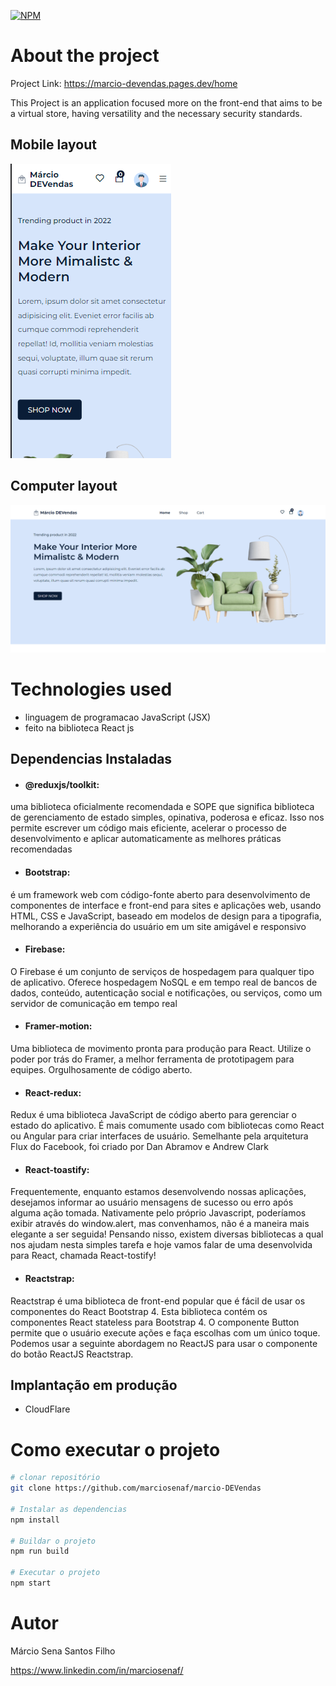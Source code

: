 [![NPM](https://img.shields.io/npm/l/react)](https://github.com/marciosenaf/marcio-DEVendas/blob/main/LICENSE) 

# About the project

Project Link: https://marcio-devendas.pages.dev/home

This Project is an application focused more on the front-end that aims to be a virtual store, having versatility and the necessary security standards.

## Mobile layout
![Mobile ](https://github.com/marciosenaf/marcio-DEVendas/blob/main/src/assets/images/a2github.png)

## Computer layout
![Web](https://github.com/marciosenaf/marcio-DEVendas/blob/main/src/assets/images/a1github.png)

# Technologies used

- linguagem de programacao JavaScript (JSX)
- feito na biblioteca React js

## Dependencias Instaladas

- #### @reduxjs/toolkit: 
uma biblioteca oficialmente recomendada e SOPE que significa biblioteca de gerenciamento de estado simples, opinativa, poderosa e eficaz. Isso nos permite
 escrever um código mais eficiente, acelerar o processo de desenvolvimento e aplicar automaticamente as melhores práticas recomendadas

- #### Bootstrap:
é um framework web com código-fonte aberto para desenvolvimento de componentes de interface e front-end para sites e aplicações web,
 usando HTML, CSS e JavaScript, baseado em modelos de design para a tipografia, melhorando a experiência do usuário em um site amigável e responsivo

- #### Firebase:
O Firebase é um conjunto de serviços de hospedagem para qualquer tipo de aplicativo.
Oferece hospedagem NoSQL e em tempo real de bancos de dados, conteúdo, autenticação social e notificações, ou serviços, como um servidor de comunicação
em tempo real

- #### Framer-motion: 
Uma biblioteca de movimento pronta para produção para React. Utilize o poder por trás do Framer, a melhor ferramenta de prototipagem para equipes.
Orgulhosamente de código aberto.

- #### React-redux:
Redux é uma biblioteca JavaScript de código aberto para gerenciar o estado do aplicativo. É mais comumente usado com bibliotecas 
como React ou Angular para criar interfaces de usuário. Semelhante pela arquitetura Flux do Facebook, foi criado por Dan Abramov e Andrew Clark

- #### React-toastify:
Frequentemente, enquanto estamos desenvolvendo nossas aplicações, desejamos informar ao usuário mensagens de sucesso ou erro após alguma ação tomada.
Nativamente pelo próprio Javascript, poderíamos exibir através do window.alert, mas convenhamos, não é a maneira mais elegante a ser seguida!
Pensando nisso, existem diversas bibliotecas a qual nos ajudam nesta simples tarefa e hoje vamos falar de uma desenvolvida para React, chamada React-tostify!

- #### Reactstrap:
Reactstrap é uma biblioteca de front-end popular que é fácil de usar os componentes do React Bootstrap 4. Esta biblioteca contém os componentes React stateless 
para Bootstrap 4. O componente Button permite que o usuário execute ações e faça escolhas com um único toque. Podemos usar a seguinte abordagem no ReactJS 
para usar o componente do botão ReactJS Reactstrap.


## Implantação em produção
- CloudFlare

# Como executar o projeto

```bash
# clonar repositório
git clone https://github.com/marciosenaf/marcio-DEVendas

# Instalar as dependencias
npm install

# Buildar o projeto
npm run build

# Executar o projeto
npm start
```

# Autor

Márcio Sena Santos Filho

https://www.linkedin.com/in/marciosenaf/
